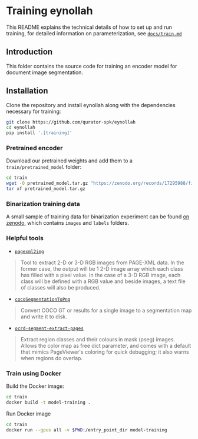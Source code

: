 # Training eynollah

This README explains the technical details of how to set up and run training, for detailed information on parameterization, see [`docs/train.md`](../docs/train.md)

## Introduction

This folder contains the source code for training an encoder model for document image segmentation.

## Installation

Clone the repository and install eynollah along with the dependencies necessary for training:

```sh
git clone https://github.com/qurator-spk/eynollah
cd eynollah
pip install '.[training]'
```

### Pretrained encoder

Download our pretrained weights and add them to a `train/pretrained_model` folder:   

```sh
cd train
wget -O pretrained_model.tar.gz "https://zenodo.org/records/17295988/files/pretrained_model_v0_6_0.tar.gz?download=1"
tar xf pretrained_model.tar.gz
```

### Binarization training data

A small sample of training data for binarization experiment can be found [on
zenodo](https://zenodo.org/records/17295988/files/training_data_sample_binarization_v0_6_0.tar.gz?download=1),
which contains `images` and `labels` folders.

### Helpful tools

* [`pagexml2img`](https://github.com/qurator-spk/page2img)
> Tool to extract 2-D or 3-D RGB images from PAGE-XML data. In the former case, the output will be 1 2-D image array which each class has filled with a pixel value. In the case of a 3-D RGB image, 
each class will be defined with a RGB value and beside images, a text file of classes will also be produced.
* [`cocoSegmentationToPng`](https://github.com/nightrome/cocostuffapi/blob/17acf33aef3c6cc2d6aca46dcf084266c2778cf0/PythonAPI/pycocotools/cocostuffhelper.py#L130)
> Convert COCO GT or results for a single image to a segmentation map and write it to disk.
* [`ocrd-segment-extract-pages`](https://github.com/OCR-D/ocrd_segment/blob/master/ocrd_segment/extract_pages.py)
> Extract region classes and their colours in mask (pseg) images. Allows the color map as free dict parameter, and comes with a default that mimics PageViewer's coloring for quick debugging; it also warns when regions do overlap.

### Train using Docker

Build the Docker image:

```bash
cd train
docker build -t model-training .
```

Run Docker image 

```bash
cd train
docker run --gpus all -v $PWD:/entry_point_dir model-training
```
